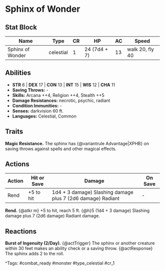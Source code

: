 # Sphinx of Wonder

## Stat Block

| Name | Type | CR | HP | AC | Speed |
|------|------|----|----|----|-------|
| Sphinx of Wonder | celestial | 1 | 24 (7d4 + 7) | 13 | walk 20, fly 40 |

## Abilities

- **STR** 6 | **DEX** 17 | **CON** 13 | **INT** 15 | **WIS** 12 | **CHA** 11
- **Saving Throws:** -  
- **Skills:** Arcana ++4, Religion ++4, Stealth ++5  
- **Damage Resistances:** necrotic, psychic, radiant  
- **Condition Immunities:** -  
- **Senses:** darkvision 60 ft.  
- **Languages:** Celestial, Common

## Traits

**Magic Resistance.** The sphinx has {@variantrule Advantage|XPHB} on saving throws against spells and other magical effects.


## Actions

| Action | Hit or Save | Damage | On Save |
|--------|--------------|--------|----------|
| Rend | +5 to hit | 1d4 + 3 damage) Slashing damage plus 7 (2d6 damage) Radiant | - |

**Rend.** {@atkr m} +5 to hit, reach 5 ft. {@h}5 (1d4 + 3 damage) Slashing damage plus 7 (2d6 damage) Radiant damage.

## Reactions

**Burst of Ingenuity (2/Day).** {@actTrigger} The sphinx or another creature within 30 feet makes an ability check or a saving throw. {@actResponse} The sphinx adds 2 to the roll.



^Tags: #combat_ready #monster #type_celestial #cr_1